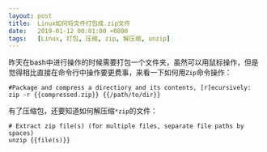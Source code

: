 ```yaml
---
layout:	post
title:	Linux如何将文件打包成.zip文件
date:	2019-01-12 00:01:00 +0800
tags:	[Linux, 打包, 压缩, zip, 解压缩, unzip]
---
```


昨天在bash中进行操作的时候需要打包一个文件夹，虽然可以用鼠标操作，但是觉得相比直接在命令行中操作要更费事，来看一下如何用```Zip```命令操作：

```
#Package and compress a directiory and its contents, [r]ecursively:
zip -r {{compressed.zip}} {{/path/to/dir}}
```

有了压缩包，还要知道如何解压缩```*zip```的文件：

```
# Extract zip file(s) (for multiple files, separate file paths by spaces)
unzip {{file(s)}}
```
